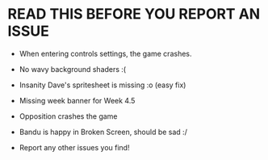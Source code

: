 # READ THIS BEFORE YOU REPORT AN ISSUE

- When entering controls settings, the game crashes.
- No wavy background shaders :(
- Insanity Dave's spritesheet is missing :o (easy fix)
- Missing week banner for Week 4.5
- Opposition crashes the game
- Bandu is happy in Broken Screen, should be sad :/

- Report any other issues you find!
